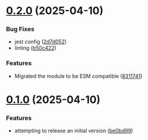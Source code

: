# [0.2.0](https://github.com/balan-jayavictor/aws-sessions-switcher-ts/compare/v0.1.0...v0.2.0) (2025-04-10)


### Bug Fixes

* jest config ([2d7d052](https://github.com/balan-jayavictor/aws-sessions-switcher-ts/commit/2d7d052d4709b5c6c058e697a3de78385d37116f))
* linting ([b50c422](https://github.com/balan-jayavictor/aws-sessions-switcher-ts/commit/b50c422e20d56a76b4d105a0cf6de10c40df2859))


### Features

* Migrated the module to be ESM compatible ([8311741](https://github.com/balan-jayavictor/aws-sessions-switcher-ts/commit/83117411c5128fd290f9a693b8199d7db991cc65))

# [0.1.0](https://github.com/balan-jayavictor/aws-sessions-switcher-ts/compare/v0.0.1...v0.1.0) (2025-04-10)


### Features

* attempting to release an initial version ([be0bd99](https://github.com/balan-jayavictor/aws-sessions-switcher-ts/commit/be0bd99e364e033c3f27cab884bdc98288e9f429))

